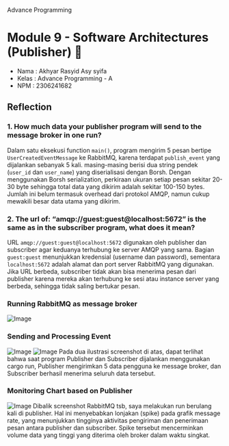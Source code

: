 Advance Programming
# Module 9 - Software Architectures (Publisher) 📘

- Nama    : Akhyar Rasyid Asy syifa
- Kelas   : Advance Programming - A
- NPM     : 2306241682

## Reflection
### 1. How much data your publisher program will send to the message broker in one run?

Dalam satu eksekusi function `main()`, program mengirim 5 pesan bertipe `UserCreatedEventMessage` ke RabbitMQ, karena terdapat `publish_event` yang dijalankan sebanyak 5 kali. masing-masing berisi dua string pendek (`user_id` dan `user_name`) yang diserialisasi dengan Borsh. Dengan menggunakan Borsh serialization, perkiraan ukuran setiap pesan sekitar 20-30 byte sehingga total data yang dikirim adalah sekitar 100-150 bytes. Jumlah ini belum termasuk overhead dari protokol AMQP, namun cukup mewakili besar data utama yang dikirim.

### 2. The url of: “amqp://guest:guest@localhost:5672” is the same as in the subscriber program, what does it mean?

URL `amqp://guest:guest@localhost:5672` digunakan oleh publisher dan subscriber agar keduanya terhubung ke server AMQP yang sama. Bagian `guest:guest` menunjukkan kredensial (username dan password), sementara `localhost:5672` adalah alamat dan port server RabbitMQ yang digunakan. Jika URL berbeda, subscriber tidak akan bisa menerima pesan dari publisher karena mereka akan terhubung ke sesi atau instance server yang berbeda, sehingga tidak saling bertukar pesan.

### Running RabbitMQ as message broker
![Image](https://github.com/user-attachments/assets/95b4fda4-6177-4f8e-a8c4-c8cd57e8cb51)

### Sending and Processing Event
![Image](https://github.com/user-attachments/assets/f102b871-fb8a-4041-ab0d-5ff093049a1a)
![Image](https://github.com/user-attachments/assets/a242e154-f661-4b5b-b5df-cec65d33cade)
Pada dua ilustrasi screenshot di atas, dapat terlihat bahwa saat program Publisher dan Subscriber dijalankan menggunakan cargo run, Publisher mengirimkan 5 data pengguna ke message broker, dan Subscriber berhasil menerima seluruh data tersebut.

### Monitoring Chart based on Publisher
![Image](https://github.com/user-attachments/assets/5d2dfa64-ec3e-434c-b763-8f6086213619)
Dibalik screenshot RabbitMQ tsb, saya melakukan run berulang kali di publisher. Hal ini menyebabkan lonjakan (spike) pada grafik message rate, yang menunjukkan tingginya aktivitas pengiriman dan penerimaan pesan antara publisher dan subscriber. Spike tersebut mencerminkan volume data yang tinggi yang diterima oleh broker dalam waktu singkat.
